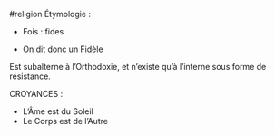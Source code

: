 #religion
Étymologie :

- Fois : fides

- On dit donc un Fidèle

Est subalterne à l’Orthodoxie, et n’existe qu’à l’interne sous forme de résistance.

CROYANCES :

- L’Âme est du Soleil
- Le Corps est de l’Autre